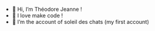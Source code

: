 - 👋 Hi, I’m Théodore Jeanne !
- 💞️ I love make code !
- 👀 I’m the account of soleil des chats (my first account)
